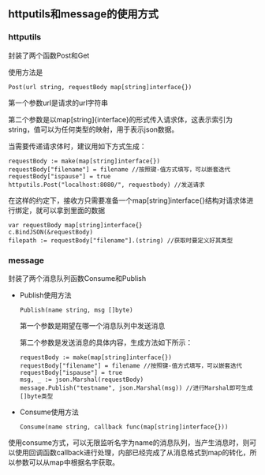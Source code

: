 ## httputils和message的使用方式

### httputils

封装了两个函数Post和Get

使用方法是

```
Post(url string, requestBody map[string]interface{})
```

第一个参数url是请求的url字符串

第二个参数是以map[string]{interface}的形式传入请求体，这表示索引为string，值可以为任何类型的映射，用于表示json数据。

当需要传递请求体时，建议用如下方式生成：

```
requestBody := make(map[string]interface{})
requestBody["filename"] = filename //按照键-值方式填写，可以嵌套迭代
requestBody["ispause"] = true
httputils.Post("localhost:8080/", requestbody) //发送请求
```

在这样的约定下，接收方只需要准备一个map[string]interface{}结构对请求体进行绑定，就可以拿到里面的数据

```
var requestBody map[string]interface{}
c.BindJSON(&requestBody)
filepath := requestBody["filename"].(string) //获取时要定义好其类型
```

### message

封装了两个消息队列函数Consume和Publish

+ Publish使用方法

  ```
  Publish(name string, msg []byte)
  ```

  第一个参数是期望在哪一个消息队列中发送消息

  第二个参数是发送消息的具体内容，生成方法如下所示：

  ```
  requestBody := make(map[string]interface{})
  requestBody["filename"] = filename //按照键-值方式填写，可以嵌套迭代
  requestBody["ispause"] = true
  msg, _ := json.Marshal(requestBody)
  message.Publish("testname", json.Marshal(msg)) //进行Marshal即可生成[]byte类型
  ```

+ Consume使用方法

  ```
  Consume(name string, callback func(map[string]interface{}))
  ```

​		使用consume方式，可以无限监听名字为name的消息队列，当产生消息时，则可以使用回调函数callback进行处理，内部已经完成了从消息格式到map的转化，所以参数可以从map中根据名字获取。